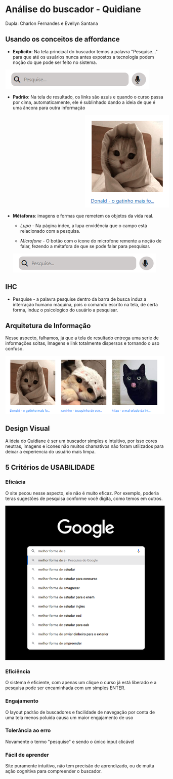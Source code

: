# Análise do buscador - Quidiane

Dupla: Charlon Fernandes e Evellyn Santana

## Usando os conceitos de affordance

- **Explícito**: Na tela principal do buscador temos a palavra "Pesquise..." para que até os usuários nunca antes expostos a tecnologia podem noção do que pode ser feito no sistema.

<img src="img/buscador.png">

- **Padrão**: Na tela de resultado, os links são azuis e quando o curso passa por cima, automaticamente, ele é sublinhado dando a ideia de que é uma âncora para outra informação

<img src="img/link.png" style="margin-left: 50%">

- **Métaforas**: imagens e formas que remetem os objetos da vida real.
    - *Lupa* - Na página index, a lupa envidência que o campo está relacionado com a pesquisa.

    - *Microfone* - O botão com o ícone do microfone remente a noção de falar, fezendo a métafora de que se pode falar para pesquisar.

    <img src="img/buscador.png">

## IHC

- Pesquise - a palavra pesquise dentro da barra de busca induz a interração humano máquina, pois o comando escrito na tela, de certa forma, induz o psicologico do usuário a pesquisar.

## Arquitetura de Informação

Nesse aspecto, falhamos, já que a tela de resultado entrega uma serie de informações soltas, Imagens e link totalmente dispersos e tornando o uso confuso.

<img src="img/resultados.png">

## Design Visual

A ideia do Quidiane é ser um buscador simples e intuitivo, por isso cores neutras, imagens e icones não muitos chamativos não foram utilizados para deixar a experiencia do usuário mais limpa.

## 5 Critérios de USABILIDADE

### Eficácia 
O site pecou nesse aspecto, ele não é muito eficaz. Por exemplo, poderia teras sugestões de pesquisa conforme você digita, como temos em outros. 

<img src="img/efienciencia-google.png">

### Eficiência
O sistema é eficiente, com apenas um clique o curso já está liberado e a pesquisa pode ser encaminhada com um simples ENTER.

### Engajamento 
O layout padrão de buscadores e facilidade de navegação por conta de uma tela menos poluida causa um maior engajamento de uso

### Tolerância ao erro
Novamente o termo "pesquise" e sendo o único input clicável

### Fácil de aprender
Site puramente intuitivo, não tem precisão de aprendizado, ou de muita ação cognitiva para compreender o buscador.